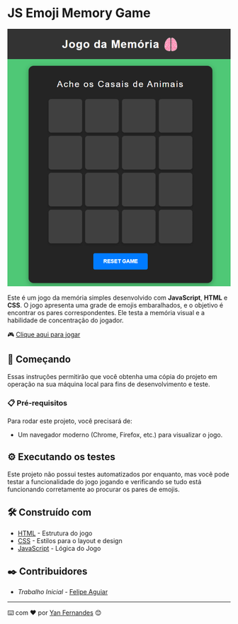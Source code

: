 # JS Emoji Memory Game

![Imagem do Jogo](src/images/Captura%20de%20tela%202024-11-10%20225348.png)

Este é um jogo da memória simples desenvolvido com **JavaScript**, **HTML** e **CSS**. O jogo apresenta uma grade de emojis embaralhados, e o objetivo é encontrar os pares correspondentes. Ele testa a memória visual e a habilidade de concentração do jogador.

🎮 [Clique aqui para jogar](https://yancfgomes.github.io/memory-game/)

## 🚀 Começando

Essas instruções permitirão que você obtenha uma cópia do projeto em operação na sua máquina local para fins de desenvolvimento e teste.


### 📋 Pré-requisitos

Para rodar este projeto, você precisará de:

- Um navegador moderno (Chrome, Firefox, etc.) para visualizar o jogo.


## ⚙️ Executando os testes

Este projeto não possui testes automatizados por enquanto, mas você pode testar a funcionalidade do jogo jogando e verificando se tudo está funcionando corretamente ao procurar os pares de emojis.

## 🛠️ Construído com

* [HTML](https://developer.mozilla.org/pt-BR/docs/Web/HTML) - Estrutura do jogo
* [CSS](https://developer.mozilla.org/pt-BR/docs/Web/CSS) - Estilos para o layout e design
* [JavaScript](https://developer.mozilla.org/pt-BR/docs/Web/JavaScript) - Lógica do Jogo


## ✒️ Contribuidores

* *Trabalho Inicial* - [Felipe Aguiar](https://github.com/felipeAguiarCode)

---
⌨️ com ❤️ por [Yan Fernandes](https://gist.github.com/yancfgomes) 😊